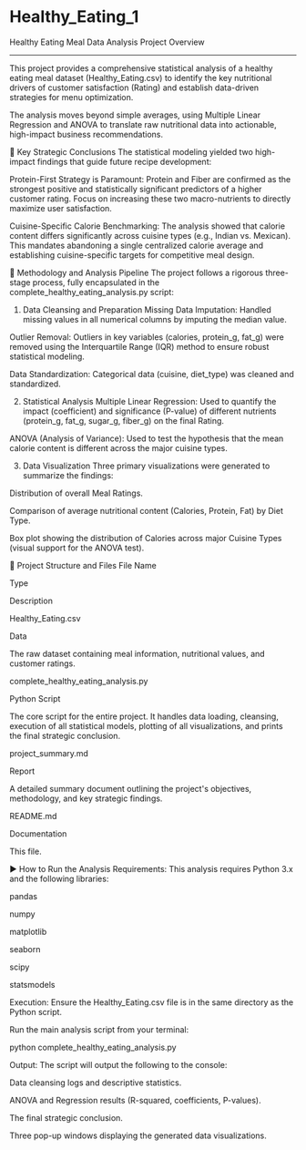 # Healthy_Eating_1
Healthy Eating Meal Data Analysis
Project Overview
*******************************************************************************************************************************************************
This project provides a comprehensive statistical analysis of a healthy eating meal dataset (Healthy_Eating.csv) to identify the key nutritional drivers of customer satisfaction (Rating) and establish data-driven strategies for menu optimization.

The analysis moves beyond simple averages, using Multiple Linear Regression and ANOVA to translate raw nutritional data into actionable, high-impact business recommendations.

🔑 Key Strategic Conclusions
The statistical modeling yielded two high-impact findings that guide future recipe development:

Protein-First Strategy is Paramount: Protein and Fiber are confirmed as the strongest positive and statistically significant predictors of a higher customer rating. Focus on increasing these two macro-nutrients to directly maximize user satisfaction.

Cuisine-Specific Calorie Benchmarking: The analysis showed that calorie content differs significantly across cuisine types (e.g., Indian vs. Mexican). This mandates abandoning a single centralized calorie average and establishing cuisine-specific targets for competitive meal design.

🔬 Methodology and Analysis Pipeline
The project follows a rigorous three-stage process, fully encapsulated in the complete_healthy_eating_analysis.py script:

1. Data Cleansing and Preparation
Missing Data Imputation: Handled missing values in all numerical columns by imputing the median value.

Outlier Removal: Outliers in key variables (calories, protein_g, fat_g) were removed using the Interquartile Range (IQR) method to ensure robust statistical modeling.

Data Standardization: Categorical data (cuisine, diet_type) was cleaned and standardized.

2. Statistical Analysis
Multiple Linear Regression: Used to quantify the impact (coefficient) and significance (P-value) of different nutrients (protein_g, fat_g, sugar_g, fiber_g) on the final Rating.

ANOVA (Analysis of Variance): Used to test the hypothesis that the mean calorie content is different across the major cuisine types.

3. Data Visualization
Three primary visualizations were generated to summarize the findings:

Distribution of overall Meal Ratings.

Comparison of average nutritional content (Calories, Protein, Fat) by Diet Type.

Box plot showing the distribution of Calories across major Cuisine Types (visual support for the ANOVA test).

📁 Project Structure and Files
File Name

Type

Description

Healthy_Eating.csv

Data

The raw dataset containing meal information, nutritional values, and customer ratings.

complete_healthy_eating_analysis.py

Python Script

The core script for the entire project. It handles data loading, cleansing, execution of all statistical models, plotting of all visualizations, and prints the final strategic conclusion.

project_summary.md

Report

A detailed summary document outlining the project's objectives, methodology, and key strategic findings.

README.md

Documentation

This file.

▶️ How to Run the Analysis
Requirements: This analysis requires Python 3.x and the following libraries:

pandas

numpy

matplotlib

seaborn

scipy

statsmodels

Execution: Ensure the Healthy_Eating.csv file is in the same directory as the Python script.

Run the main analysis script from your terminal:

python complete_healthy_eating_analysis.py

Output: The script will output the following to the console:

Data cleansing logs and descriptive statistics.

ANOVA and Regression results (R-squared, coefficients, P-values).

The final strategic conclusion.

Three pop-up windows displaying the generated data visualizations.
